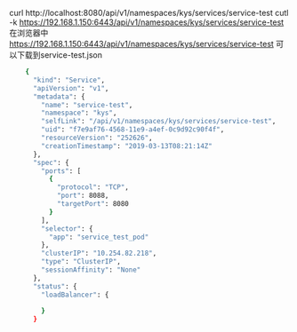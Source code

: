 curl http://localhost:8080/api/v1/namespaces/kys/services/service-test
cutl -k https://192.168.1.150:6443/api/v1/namespaces/kys/services/service-test
在浏览器中 https://192.168.1.150:6443/api/v1/namespaces/kys/services/service-test 可以下载到service-test.json

``` bash
	{
	  "kind": "Service",
	  "apiVersion": "v1",
	  "metadata": {
		"name": "service-test",
		"namespace": "kys",
		"selfLink": "/api/v1/namespaces/kys/services/service-test",
		"uid": "f7e9af76-4568-11e9-a4ef-0c9d92c90f4f",
		"resourceVersion": "252626",
		"creationTimestamp": "2019-03-13T08:21:14Z"
	  },
	  "spec": {
		"ports": [
		  {
			"protocol": "TCP",
			"port": 8088,
			"targetPort": 8080
		  }
		],
		"selector": {
		  "app": "service_test_pod"
		},
		"clusterIP": "10.254.82.218",
		"type": "ClusterIP",
		"sessionAffinity": "None"
	  },
	  "status": {
		"loadBalancer": {
		  
		}
	  }
```
